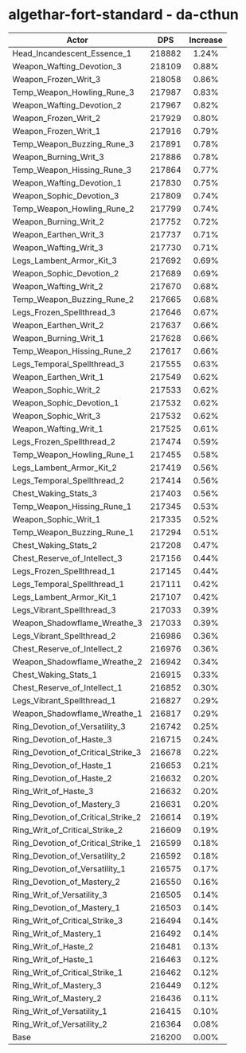 # algethar-fort-standard - da-cthun
| Actor | DPS | Increase |
|---|:---:|:---:|
|Head_Incandescent_Essence_1|218882|1.24%|
|Weapon_Wafting_Devotion_3|218109|0.88%|
|Weapon_Frozen_Writ_3|218058|0.86%|
|Temp_Weapon_Howling_Rune_3|217987|0.83%|
|Weapon_Wafting_Devotion_2|217967|0.82%|
|Weapon_Frozen_Writ_2|217929|0.80%|
|Weapon_Frozen_Writ_1|217916|0.79%|
|Temp_Weapon_Buzzing_Rune_3|217891|0.78%|
|Weapon_Burning_Writ_3|217886|0.78%|
|Temp_Weapon_Hissing_Rune_3|217864|0.77%|
|Weapon_Wafting_Devotion_1|217830|0.75%|
|Weapon_Sophic_Devotion_3|217809|0.74%|
|Temp_Weapon_Howling_Rune_2|217799|0.74%|
|Weapon_Burning_Writ_2|217752|0.72%|
|Weapon_Earthen_Writ_3|217737|0.71%|
|Weapon_Wafting_Writ_3|217730|0.71%|
|Legs_Lambent_Armor_Kit_3|217692|0.69%|
|Weapon_Sophic_Devotion_2|217689|0.69%|
|Weapon_Wafting_Writ_2|217670|0.68%|
|Temp_Weapon_Buzzing_Rune_2|217665|0.68%|
|Legs_Frozen_Spellthread_3|217646|0.67%|
|Weapon_Earthen_Writ_2|217637|0.66%|
|Weapon_Burning_Writ_1|217628|0.66%|
|Temp_Weapon_Hissing_Rune_2|217617|0.66%|
|Legs_Temporal_Spellthread_3|217555|0.63%|
|Weapon_Earthen_Writ_1|217549|0.62%|
|Weapon_Sophic_Writ_2|217533|0.62%|
|Weapon_Sophic_Devotion_1|217532|0.62%|
|Weapon_Sophic_Writ_3|217532|0.62%|
|Weapon_Wafting_Writ_1|217525|0.61%|
|Legs_Frozen_Spellthread_2|217474|0.59%|
|Temp_Weapon_Howling_Rune_1|217455|0.58%|
|Legs_Lambent_Armor_Kit_2|217419|0.56%|
|Legs_Temporal_Spellthread_2|217414|0.56%|
|Chest_Waking_Stats_3|217403|0.56%|
|Temp_Weapon_Hissing_Rune_1|217345|0.53%|
|Weapon_Sophic_Writ_1|217335|0.52%|
|Temp_Weapon_Buzzing_Rune_1|217294|0.51%|
|Chest_Waking_Stats_2|217208|0.47%|
|Chest_Reserve_of_Intellect_3|217156|0.44%|
|Legs_Frozen_Spellthread_1|217145|0.44%|
|Legs_Temporal_Spellthread_1|217111|0.42%|
|Legs_Lambent_Armor_Kit_1|217107|0.42%|
|Legs_Vibrant_Spellthread_3|217033|0.39%|
|Weapon_Shadowflame_Wreathe_3|217033|0.39%|
|Legs_Vibrant_Spellthread_2|216986|0.36%|
|Chest_Reserve_of_Intellect_2|216976|0.36%|
|Weapon_Shadowflame_Wreathe_2|216942|0.34%|
|Chest_Waking_Stats_1|216915|0.33%|
|Chest_Reserve_of_Intellect_1|216852|0.30%|
|Legs_Vibrant_Spellthread_1|216827|0.29%|
|Weapon_Shadowflame_Wreathe_1|216817|0.29%|
|Ring_Devotion_of_Versatility_3|216742|0.25%|
|Ring_Devotion_of_Haste_3|216715|0.24%|
|Ring_Devotion_of_Critical_Strike_3|216678|0.22%|
|Ring_Devotion_of_Haste_1|216653|0.21%|
|Ring_Devotion_of_Haste_2|216632|0.20%|
|Ring_Writ_of_Haste_3|216632|0.20%|
|Ring_Devotion_of_Mastery_3|216631|0.20%|
|Ring_Devotion_of_Critical_Strike_2|216614|0.19%|
|Ring_Writ_of_Critical_Strike_2|216609|0.19%|
|Ring_Devotion_of_Critical_Strike_1|216599|0.18%|
|Ring_Devotion_of_Versatility_2|216592|0.18%|
|Ring_Devotion_of_Versatility_1|216575|0.17%|
|Ring_Devotion_of_Mastery_2|216550|0.16%|
|Ring_Writ_of_Versatility_3|216505|0.14%|
|Ring_Devotion_of_Mastery_1|216503|0.14%|
|Ring_Writ_of_Critical_Strike_3|216494|0.14%|
|Ring_Writ_of_Mastery_1|216492|0.14%|
|Ring_Writ_of_Haste_2|216481|0.13%|
|Ring_Writ_of_Haste_1|216463|0.12%|
|Ring_Writ_of_Critical_Strike_1|216462|0.12%|
|Ring_Writ_of_Mastery_3|216449|0.12%|
|Ring_Writ_of_Mastery_2|216436|0.11%|
|Ring_Writ_of_Versatility_1|216415|0.10%|
|Ring_Writ_of_Versatility_2|216364|0.08%|
|Base|216200|0.00%|
